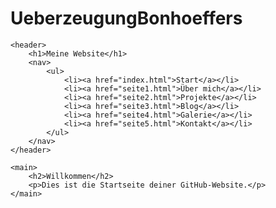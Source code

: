 # UeberzeugungBonhoeffers

    <header>
        <h1>Meine Website</h1>
        <nav>
            <ul>
                <li><a href="index.html">Start</a></li>
                <li><a href="seite1.html">Über mich</a></li>
                <li><a href="seite2.html">Projekte</a></li>
                <li><a href="seite3.html">Blog</a></li>
                <li><a href="seite4.html">Galerie</a></li>
                <li><a href="seite5.html">Kontakt</a></li>
            </ul>
        </nav>
    </header>

    <main>
        <h2>Willkommen</h2>
        <p>Dies ist die Startseite deiner GitHub-Website.</p>
    </main>
</body>
</html>
